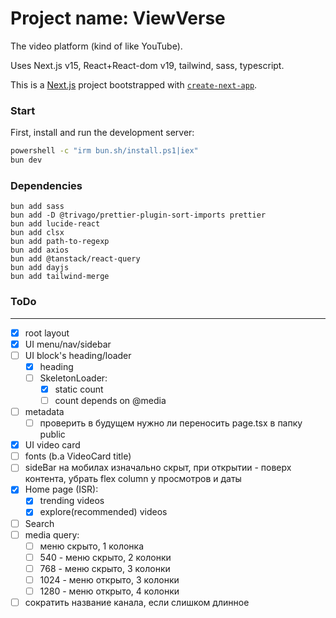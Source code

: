 # Project name: ViewVerse

<!--VideoVibe (ViewVibe), VideoVerse (ViewVerse), StreamSpark, Tubex, Vidberry  -->

The video platform (kind of like YouTube).

Uses Next.js v15, React+React-dom v19, tailwind, sass, typescript.

This is a [Next.js](https://nextjs.org) project bootstrapped with
[`create-next-app`](https://nextjs.org/docs/app/api-reference/cli/create-next-app).

### Start

First, install and run the development server:

```bash
powershell -c "irm bun.sh/install.ps1|iex"
bun dev
```

### Dependencies

```
bun add sass
bun add -D @trivago/prettier-plugin-sort-imports prettier
bun add lucide-react
bun add clsx
bun add path-to-regexp
bun add axios
bun add @tanstack/react-query
bun add dayjs
bun add tailwind-merge
```

### ToDo

---

- [x] root layout
- [x] UI menu/nav/sidebar
- [ ] UI block's heading/loader
  - [x] heading
  - [ ] SkeletonLoader:
    - [x] static count
    - [ ] count depends on @media
- [ ] metadata
  - [ ] проверить в будущем нужно ли переносить page.tsx в папку public
- [x] UI video card
- [ ] fonts (b.a VideoCard title)
- [ ] sideBar на мобилах изначально скрыт, при открытии - поверх контента, убрать flex column у
      просмотров и даты
- [x] Home page (ISR):
  - [x] trending videos
  - [x] explore(recommended) videos
- [ ] Search
- [ ] media query:
  - [ ] меню скрыто, 1 колонка
  - [ ] 540 - меню скрыто, 2 колонки
  - [ ] 768 - меню скрыто, 3 колонки
  - [ ] 1024 - меню открыто, 3 колонки
  - [ ] 1280 - меню открыто, 4 колонки
- [ ] сократить название канала, если слишком длинное

<!--
Open [http://localhost:3000](http://localhost:3000) with your browser to see the result.

You can start editing the page by modifying `app/page.tsx`. The page auto-updates as you edit the file.

This project uses [`next/font`](https://nextjs.org/docs/app/building-your-application/optimizing/fonts) to automatically optimize and load [Geist](https://vercel.com/font), a new font family for Vercel.

## Learn More

To learn more about Next.js, take a look at the following resources:

- [Next.js Documentation](https://nextjs.org/docs) - learn about Next.js features and API.
- [Learn Next.js](https://nextjs.org/learn) - an interactive Next.js tutorial.

You can check out [the Next.js GitHub repository](https://github.com/vercel/next.js) - your feedback and contributions are welcome!

## Deploy on Vercel

The easiest way to deploy your Next.js app is to use the [Vercel Platform](https://vercel.com/new?utm_medium=default-template&filter=next.js&utm_source=create-next-app&utm_campaign=create-next-app-readme) from the creators of Next.js.

Check out our [Next.js deployment documentation](https://nextjs.org/docs/app/building-your-application/deploying) for more details. -->
